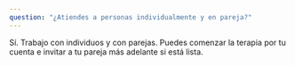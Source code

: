 ```yaml
---
question: "¿Atiendes a personas individualmente y en pareja?"
---
```

Sí. Trabajo con individuos y con parejas. Puedes comenzar la terapia por tu cuenta e invitar a tu pareja más adelante si está lista.
